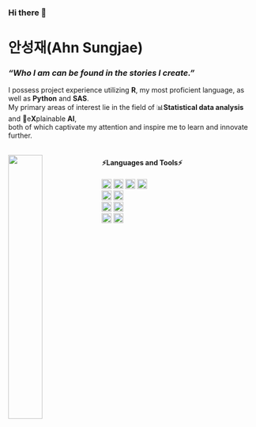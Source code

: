 ### Hi there 👋

<!--
**ASJ0211/ASJ0211** is a ✨ _special_ ✨ repository because its `README.md` (this file) appears on your GitHub profile.

Here are some ideas to get you started:

- 🔭 I’m currently working on ...
- 🌱 I’m currently learning ...
- 👯 I’m looking to collaborate on ...
- 🤔 I’m looking for help with ...
- 💬 Ask me about ...
- 📫 How to reach me: ...
- 😄 Pronouns: ...
- ⚡ Fun fact: ...
-->



  
# 안성재(Ahn Sungjae)
### *“Who I am can be found in the stories I create.”*
I possess project experience utilizing **R**, my most proficient language, as well as **Python** and **SAS**. <br>
My primary areas of interest lie in the field of 📊**Statistical data analysis** and 🤖e**X**plainable **AI**, <br>
both of which captivate my attention and inspire me to learn and innovate further.
<br>
<br>

<a href="https://github.com/min02yam/github-readme-stats">
  <img align="left" width="37%" height="auto" src="https://github-readme-stats.vercel.app/api/top-langs/?username=min02yam&layout=compact&hide_border=true" />
</a>

#### ⚡Languages and Tools⚡
<img src="https://img.shields.io/badge/ORACLE-F80000?style=for-the-badge&logo=ORACLE&logoColor=white" width="auto" height="20">  <img src="https://img.shields.io/badge/PostgreSQL-4169E1?style=for-the-badge&logo=PostgreSQL&logoColor=white"  width="auto" height="20"> 
<img src="https://img.shields.io/badge/MySQL-4479A1?style=for-the-badge&logo=MySQL&logoColor=white" width="auto" height="20"> <img src="https://img.shields.io/badge/HiveQL-ED8B0B?style=for-the-badge&logo=ApacheHive&logoColor=white" width="auto" height="20"> 
  <br>
<img src="https://img.shields.io/badge/R-276DC3?style=for-the-badge&logo=R&logoColor=white" width="auto" height="20"> <img src="https://img.shields.io/badge/Python-3776AB?style=for-the-badge&logo=Python&logoColor=white" width="auto" height="20"> 
<br>
<img src="https://img.shields.io/badge/Tableau-E97627?style=for-the-badge&logo=Tableau&logoColor=white" width="auto" height="20"> <img src="https://img.shields.io/badge/Qlik-589632?style=for-the-badge&logo=Qgis&logoColor=white" width="auto" height="20"> 
<br>
 <img src="https://img.shields.io/badge/Slack-4A154B?style=for-the-badge&logo=Slack&logoColor=white" width="auto" height="20">  <img src="https://img.shields.io/badge/Notion-000000?style=for-the-badge&logo=Notion&logoColor=white" width="auto" height="20"> 
<br>

